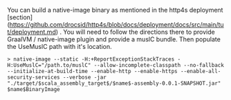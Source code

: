 You can build a native-image binary as mentioned in the http4s deployment [section] (https://github.com/drocsid/http4s/blob/docs/deployment/docs/src/main/tut/deployment.md) . You will need to follow the directions there to provide GraalVM / native-image plugin and provide a muslC bundle. Then populate the UseMuslC path with it's location.

```
> native-image --static -H:+ReportExceptionStackTraces -H:UseMuslC="/path.to/muslC" --allow-incomplete-classpath --no-fallback --initialize-at-build-time --enable-http --enable-https --enable-all-security-services --verbose -jar "./target/$scala_assembly_target$/$name$-assembly-0.0.1-SNAPSHOT.jar" $name$BinaryImage
```
